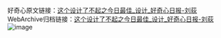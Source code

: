 好奇心原文链接：[这个设计了不起之今日最佳_设计_好奇心日报-刘荻](https://www.qdaily.com/articles/1646.html)
WebArchive归档链接：[这个设计了不起之今日最佳_设计_好奇心日报-刘荻](http://web.archive.org/web/20190623150001/https://www.qdaily.com/articles/1646.html)
![image](http://ww3.sinaimg.cn/large/007d5XDply1g3v4icduumj30u08qk1kx)